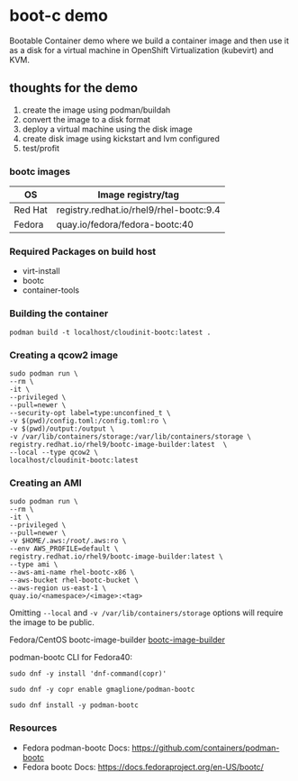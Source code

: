 # boot-c demo

Bootable Container demo where we build a container image and then use it as a disk for a virtual machine in OpenShift Virtualization (kubevirt) and KVM.


## thoughts for the demo

1. create the image using podman/buildah
1. convert the image to a disk format 
1. deploy a virtual machine using the disk image
1. create disk image using kickstart and lvm configured
1. test/profit


### bootc images

| OS | Image registry/tag |
|----|--------------------|
|Red Hat| registry.redhat.io/rhel9/rhel-bootc:9.4 |
|Fedora | quay.io/fedora/fedora-bootc:40 |


### Required Packages on build host
- virt-install
- bootc
- container-tools 

### Building the container
`podman build -t localhost/cloudinit-bootc:latest .`

### Creating a qcow2 image
```shell
sudo podman run \
--rm \
-it \
--privileged \
--pull=newer \
--security-opt label=type:unconfined_t \
-v $(pwd)/config.toml:/config.toml:ro \
-v $(pwd)/output:/output \
-v /var/lib/containers/storage:/var/lib/containers/storage \
registry.redhat.io/rhel9/bootc-image-builder:latest  \
--local --type qcow2 \
localhost/cloudinit-bootc:latest
```

### Creating an AMI 
```shell
sudo podman run \
--rm \
-it \
--privileged \
--pull=newer \
-v $HOME/.aws:/root/.aws:ro \
--env AWS_PROFILE=default \
registry.redhat.io/rhel9/bootc-image-builder:latest \
--type ami \
--aws-ami-name rhel-bootc-x86 \
--aws-bucket rhel-bootc-bucket \
--aws-region us-east-1 \
quay.io/<namespace>/<image>:<tag>
```

Omitting `--local` and `-v /var/lib/containers/storage` options will require the image to be public. 


Fedora/CentOS bootc-image-builder [bootc-image-builder](https://github.com/osbuild/bootc-image-builder)

podman-bootc CLI for Fedora40: 

`sudo dnf -y install 'dnf-command(copr)'`

`sudo dnf -y copr enable gmaglione/podman-bootc`

`sudo dnf install -y podman-bootc`

### Resources
- Fedora podman-bootc Docs: https://github.com/containers/podman-bootc
- Fedora bootc Docs: https://docs.fedoraproject.org/en-US/bootc/
